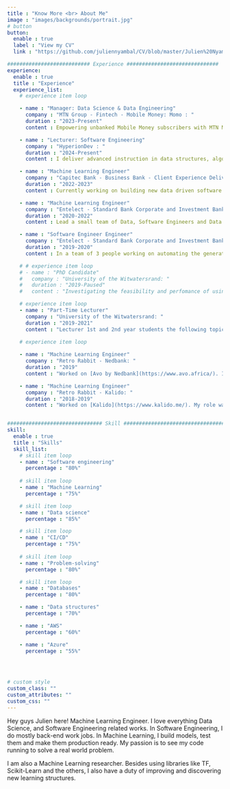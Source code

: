 ```yaml
---
title : "Know More <br> About Me"
image : "images/backgrounds/portrait.jpg"
# button
button:
  enable : true
  label : "View my CV"
  link : "https://github.com/juliennyambal/CV/blob/master/Julien%20Nyambal%20CV.pdf"

########################### Experience ##############################
experience:
  enable : true
  title : "Experience"
  experience_list:
    # experience item loop

    - name : "Manager: Data Science & Data Engineering"
      company : "MTN Group - Fintech - Mobile Money: Momo : "
      duration : "2023-Present"
      content : Empowering unbanked Mobile Money subscribers with MTN Mobile Money thrhough Loan products.

    - name : "Lecturer: Software Engineering"
      company : "HyperionDev : "
      duration : "2024-Present"
      content : I deliver advanced instruction in data structures, algorithms, and software engineering for industry professionals, teaching comprehensive courses on these topics. I also provide instruction in software engineering using Python and JavaScript and lead courses on Machine Learning Fundamentals for bootcamp students.

    - name : "Machine Learning Engineer"
      company : "Capitec Bank - Business Bank - Client Experience Delivery : "
      duration : "2022-2023"
      content : Currently working on building new data driven software for Business Bank.

    - name : "Machine Learning Engineer"
      company : "Entelect - Standard Bank Corporate and Investment Banking - Digital Insights: "
      duration : "2020-2022"
      content : Lead a small team of Data, Software Engineers and Data Scientists to build FX Tips. A data driven tool tips corporate clients to buy/sell Forex products. The project is a fully in production and has brought in some revenue (around $300000) that made it profitable in its first 6 months of launch. I wrote the very first lines of code to the project and orchestrated the different companents and pipelines needed for predicting propensity to buy or sell a forex product. Overall the Python project was surrounded by CI/CD, cloud, Tensorflow, Git Control-M.

    - name : "Software Engineer Engineer"
      company : "Entelect - Standard Bank Corporate and Investment Banking - Risk: "
      duration : "2019-2020"
      content : In a team of 3 people working on automating the generation of forex reports for Standard Bank Risk teams internal used. The initial report were done using a specialized licenced software that was expensive long term. The aim was to build in in-house version of that report generation. I was responsible to write the main backend codebase to hold all the logic. That would involve building the structure of the backend server and writing the different API endpoints for each use case. This Docker-based API project is in production and performs similar to the initial software bought for the purpose. 

    # # experience item loop
    # - name : "PhD Candidate"
    #   company : "University of the Witwatersrand: "
    #   duration : "2019-Paused"
    #   content : "Investigating the feasibility and perfomance of using Binary Neural Networks (BNN) on current benchmark tasks. The aim is to reduce the load of on GPU from arithmetic operations with huge matrices made of 32 or 64 floating point numbers."

    # experience item loop
    - name : "Part-Time Lecturer"
      company : "University of the Witwatersrand: "
      duration : "2019-2021"
      content : "Lecturer 1st and 2nd year students the following topics: Introduction to Programming Using C++ and Python, Data Structures and Algorithms and Computer Networks."
      
    # experience item loop

    - name : "Machine Learning Engineer"
      company : "Retro Rabbit - Nedbank: "
      duration : "2019"
      content : "Worked on [Avo by Nedbank](https://www.avo.africa/). I wrote the initial piece of code to do the customer segmentation logic to group the potential customers by spending habits. I was also very involved in the customer's experience improvement by collecting the data from the customer from both the app anf the different sources to propose better products."

    - name : "Machine Learning Engineer"
      company : "Retro Rabbit - Kalido: "
      duration : "2018-2019"
      content : "Worked on [Kalido](https://www.kalido.me/). My role was mainly to maintain and improve the different Machine Learning models for the systems on AWS Cloud. That was entailing reading new papers, A/B testing, custom dataset creation and training."


############################### Skill #################################
skill:
  enable : true
  title : "Skills"
  skill_list:
    # skill item loop
    - name : "Software engineering"
      percentage : "80%"
      
    # skill item loop
    - name : "Machine Learning"
      percentage : "75%"

    # skill item loop
    - name : "Data science"
      percentage : "85%"

    # skill item loop
    - name : "CI/CD"
      percentage : "75%"
      
    # skill item loop
    - name : "Problem-solving"
      percentage : "80%"

    # skill item loop
    - name : "Databases"
      percentage : "80%"

    - name : "Data structures"
      percentage : "70%"

    - name : "AWS"
      percentage : "60%"

    - name : "Azure"
      percentage : "55%"


      
      
# custom style
custom_class: "" 
custom_attributes: "" 
custom_css: ""
---
```


Hey guys Julien here! Machine Learning Engineer. I love everything Data Science, and Software Engineering related works. 
In Software Engineering, I do mostly back-end work jobs. In Machine Learning, I build models, test them and make them production ready.
My passion is to see my code running to solve a real world problem. 

I am also a Machine Learning researcher. Besides using libraries like TF, Scikit-Learn and the others, I also have a duty of improving and discovering new learning structures.